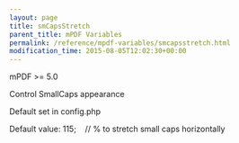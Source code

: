 ```yaml
---
layout: page
title: smCapsStretch
parent_title: mPDF Variables
permalink: /reference/mpdf-variables/smcapsstretch.html
modification_time: 2015-08-05T12:02:30+00:00
---
```


<p>mPDF &gt;= 5.0

Control SmallCaps appearance

Default set in config.php

Default value: 115;&nbsp;&nbsp;&nbsp; // % to stretch small caps horizontally</p>
